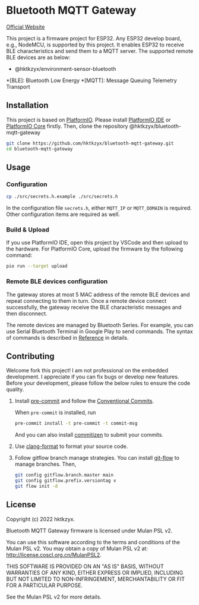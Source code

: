 # Bluetooth MQTT Gateway

[Official Website](https://hktkzyx.github.io/bluetooth-mqtt-gateway/)

This project is a firmware project for ESP32.
Any ESP32 develop board, e.g., NodeMCU, is supported by this project.
It enables ESP32 to receive BLE characteristics and send them to a MQTT server.
The supported remote BLE devices are as below:

- @hktkzyx/environment-sensor-bluetooth

*[BLE]: Bluetooth Low Energy
*[MQTT]: Message Queuing Telemetry Transport

## Installation

This project is based on [PlatformIO](https://platformio.org/).
Please install [PlatformIO IDE](https://platformio.org/platformio-ide)
or [PlatformIO Core](https://platformio.org/install/cli) firstly.
Then, clone the repository @hktkzyx/bluetooth-mqtt-gateway

```bash
git clone https://github.com/hktkzyx/bluetooth-mqtt-gateway.git
cd bluetooth-mqtt-gateway
```

## Usage

### Configuration

```bash
cp ./src/secrets.h.example ./src/secrets.h
```

In the configuration file `secrets.h`, either `MQTT_IP` or `MQTT_DOMAIN` is required.
Other configuration items are required as well.

### Build & Upload

If you use PlatformIO IDE, open this project by VSCode and then upload to the hardware.
For PlatformIO Core, upload the firmware by the following command:

```bash
pio run --target upload
```

### Remote BLE devices configuration

The gateway stores at most 5 MAC address of the remote BLE devices
and repeat connecting to them in turn.
Once a remote device connect successfully, the gateway receive the BLE characteristic messages
and then disconnect.

The remote devices are managed by Bluetooth Series.
For example, you can use Serial Bluetooth Terminal in Google Play to send commands.
The syntax of commands is described in [Reference](reference.md) in details.

## Contributing

Welcome fork this project!
I am not professional on the embedded development.
I appreciate if you can fix bugs or develop new features.
Before your development, please follow the below rules to ensure the code quality.

1. Install [pre-commit](https://pre-commit.com/)
   and follow the [Conventional Commits](https://www.conventionalcommits.org/en/v1.0.0/).

    When `pre-commit` is installed, run

    ```bash
    pre-commit install -t pre-commit -t commit-msg
    ```

    And you can also install [commitizen](https://github.com/commitizen-tools/commitizen) to submit your commits.

2. Use [clang-format](https://clang.llvm.org/docs/ClangFormat.html) to format your source code.
3. Follow gitflow branch manage strategies.
    You can install [git-flow](https://github.com/petervanderdoes/gitflow-avh) to manage branches. Then,

    ```bash
    git config gitflow.branch.master main
    git config gitflow.prefix.versiontag v
    git flow init -d
    ```

## License

Copyright (c) 2022 hktkzyx.

Bluetooth MQTT Gateway firmware is licensed under Mulan PSL v2.

You can use this software according to the terms and conditions of the Mulan PSL v2. You may obtain a copy of Mulan PSL v2 at: http://license.coscl.org.cn/MulanPSL2.

THIS SOFTWARE IS PROVIDED ON AN "AS IS" BASIS, WITHOUT WARRANTIES OF ANY KIND, EITHER EXPRESS OR IMPLIED, INCLUDING BUT NOT LIMITED TO NON-INFRINGEMENT, MERCHANTABILITY OR FIT FOR A PARTICULAR PURPOSE.

See the Mulan PSL v2 for more details.
